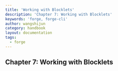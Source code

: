 ```yaml
---
title: 'Working with Blocklets'
description: 'Chapter 7: Working with Blocklets'
keywords: 'forge, forge-cli'
author: wangshijun
category: handbook
layout: documentation
tags:
  - forge
---
```


## Chapter 7: Working with Blocklets
